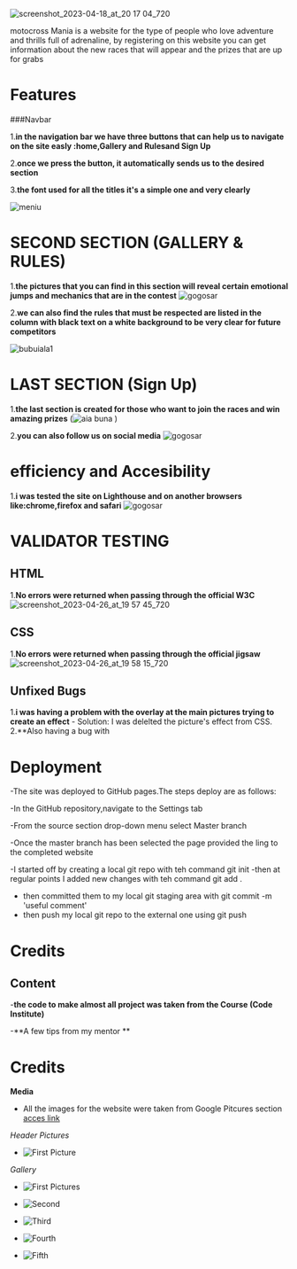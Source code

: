 ![screenshot_2023-04-18_at_20 17 04_720](https://user-images.githubusercontent.com/126587603/233216670-ebeedf37-ff1a-4c10-8387-ebe61f624d5c.png)

motocross Mania is a website for the type of people who love 
adventure and thrills full of adrenaline, by registering on this website you can get information about the new races that will appear and the prizes that are up for grabs

# Features

###Navbar
 
1.**in the navigation bar we have three buttons that can help us to navigate on the site easly :home,Gallery and Rulesand Sign  Up**

2.**once we press the button, it automatically sends us to the desired section**

3.**the font used for all the titles it's a simple one and very clearly**

![meniu](https://user-images.githubusercontent.com/126587603/233217222-32658697-219e-47cf-8019-bbdb73299c61.png)


# SECOND SECTION (GALLERY & RULES)

1.**the pictures that you can find in this section will reveal certain emotional jumps and mechanics that are in the contest**
![gogosar](https://user-images.githubusercontent.com/126587603/233219134-93888b1d-c0d1-4e24-aac1-99cf45871c0b.png)


2.**we can also find the rules that must be respected are listed in the column with black text on a white background to be very clear for future competitors**

![bubuiala1](https://github.com/sergiu19996/motocross-Mania/assets/126587603/d3d6ac40-aab4-49a4-bf69-b65e43835e4a)



# LAST SECTION (Sign Up)

1.**the last section is created for those who want to join the races and win amazing prizes**
(![aia buna](https://github.com/sergiu19996/motocross-Mania/assets/126587603/330bbcc0-4ad0-472a-9c70-ffd621c88a0c)
)

2.**you can also follow us on social media**
![gogosar](https://user-images.githubusercontent.com/126587603/233219810-10572ebe-25c2-407e-a5e6-20d3f9e93804.png)

# efficiency and Accesibility
1.**i was tested the site on Lighthouse and on another browsers like:chrome,firefox and safari**
![gogosar](https://user-images.githubusercontent.com/126587603/233220358-916989b2-8022-4606-8b9a-2dcb2886f45e.png)


# VALIDATOR TESTING 
## HTML ##
1.**No errors were returned when passing through the official W3C** ![screenshot_2023-04-26_at_19 57 45_720](https://user-images.githubusercontent.com/126587603/234687051-ee95e06f-bbaa-499b-8358-f7df9aa1633c.png)


## CSS ##

1.**No errors were returned when passing through the official jigsaw**
![screenshot_2023-04-26_at_19 58 15_720](https://user-images.githubusercontent.com/126587603/234687156-04593e46-8e80-4e34-b9c1-9a847cd922a4.png)

## Unfixed Bugs ##

1.**i was having a problem with the overlay at the main pictures trying to create an effect**
    - Solution: I was delelted the picture's effect from CSS.
2.**Also having a bug with 

# Deployment 

  -The site was deployed to GitHub pages.The steps deploy are as follows:

  -In the GitHub repository,navigate to the Settings 
  tab 
  
  -From the source section drop-down menu select Master 
  branch 
  
  -Once the master branch has been selected the page provided the ling to the completed website
  
  -I started off by creating a local git repo with teh command
git init
  -then at regular points I added new changes with teh command
git add .
  - then committed them to my local git staging area with
git commit -m 'useful comment'
  - then push my local git repo to the external one using
git push 

# Credits 

 ## Content ##
   -**the code to make almost all project was taken from the Course (Code Institute)**
   
   -**A few tips from my mentor **
   
   
# Credits #

  **Media**
  
 - All the images for the website were taken from Google Pitcures section [acces link](https://www.google.com/search?sca_esv=3bc652a4c53a3f84&sca_upv=1&rlz=1C1FHFK_enIE931IE931&sxsrf=ACQVn0-hDUHrt9W0GAaySLHB2lwhFFfExA:1708880536943&q=motocross&uds=AMwkrPsexEChRtCOnDJKlMyrpuYMBIwAiDuEGoCfnw12LlY4h8FWr5629xKfaBYSSZWILS8mJOeQnE_YkBTriIFFN5L9fzeWkvEueYFVhZ7atq7mpl1XlG_Jq_R9Om3JZ0be9FMUitq4&udm=2&sa=X&ved=2ahUKEwjMvviK_MaEAxVJZ0EAHSLAAJwQtKgLegQIEBAB&biw=1536&bih=703&dpr=1.25)

  *Header Pictures*
   
 - ![First Picture](https://github.com/sergiu19996/MotoCross-Mania/assets/126587603/222a6cd5-031b-47a5-8885-d6e8913c27ce)

 *Gallery*
   
 - ![First Pictures](https://github.com/sergiu19996/MotoCross-Mania/assets/126587603/5e73356c-ad2c-4997-a9fc-057ec5d4b545)
   
 - ![Second](https://github.com/sergiu19996/MotoCross-Mania/assets/126587603/2566c485-de4a-4cf3-b7d8-027bb9989c64)
   
 - ![Third](https://github.com/sergiu19996/MotoCross-Mania/assets/126587603/3233d9da-e6c3-4fbc-8e6e-366deca1deb9)
   
 - ![Fourth](https://github.com/sergiu19996/MotoCross-Mania/assets/126587603/f363cdef-4b6e-44ae-b71c-6891cb0195f2)

 - ![Fifth](https://github.com/sergiu19996/MotoCross-Mania/assets/126587603/991edf07-6860-43d4-8695-69161f1c5169)





